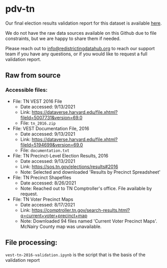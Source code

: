# pdv-tn

Our final election results validation report for this dataset is available [here](https://redistrictingdatahub.org/dataset/vest-2016-tennessee-precinct-and-election-results/).

We do not have the raw data sources available on this Github due to file constraints, but we are happy to share them if needed. 

Please reach out to info@redistrictingdatahub.org to reach our support team if you have any questions, or if you would like to request a full validation report. 

## Raw from source

### Accessible files:

- File: TN VEST 2016 File
   - Date accessed: 9/13/2021
   - Link: https://dataverse.harvard.edu/file.xhtml?fileId=5007731&version=69.0
   - File: `tn_2016.zip`
- File: VEST Documentation File, 2016
   - Date accessed: 9/13/2021
   - Link: https://dataverse.harvard.edu/file.xhtml?fileId=5194699&version=69.0
   - File: `documentation.txt`
- File: TN Precinct-Level Election Results, 2016
  - Date accessed: 9/13/2021
  - Link: https://sos.tn.gov/elections/results#2016
  - Note: Selected and downloaded 'Results by Precinct Spreadsheet'
- File: TN Precinct Shapefiles
  - Date accessed: 8/26/2021
  - Note: Reached out to TN Comptroller's office. File available by request.
- File: TN Voter Precinct Maps
  - Date accessed: 8/17/2021
  - Link: https://comptroller.tn.gov/search-results.html?q=current+voter+precinct+map
  - Note: Downloaded 94 files named 'Current Voter Precinct Maps'. McNairy County map was unavailable.

## File processing:

`vest-tn-2016-validation.ipynb` is the script that is the basis of the validation report
